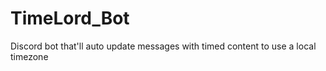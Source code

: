 # TimeLord_Bot
 Discord bot that'll auto update messages with timed content to use a local timezone
